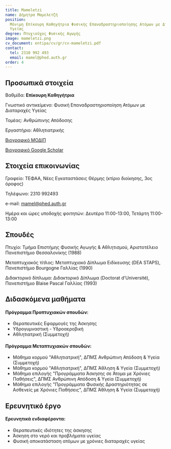 ```yaml
---
title: Mameletzi
name: Δήμητρα Μαμελετζή
position:
  Μόνιμη Επίκουρη Καθηγήτρια Φυσικής Επαναδραστηριοποίησης Ατόμων με Διαταραχές
  Υγείας
degree: Πτυχιούχος Φυσικής Αγωγής
image: mameletzi.png
cv_document: entipa/cv/gr/cv-mameletzi.pdf
contact:
  tel: 2310 992 493
  email: mamel@phed.auth.gr
order: 4
---
```


## Προσωπικά στοιχεία

Βαθμίδα: **Επίκουρη Καθηγήτρια**

Γνωστικό αντικείμενο: Φυσική Επαναδραστηριοποίηση Ατόμων με Διαταραχές Υγείας

Τομέας: Ανθρώπινης Απόδοσης

Εργαστήριο: Αθλητιατρικής

[Βιογραφικό ΜΟΔΙΠ](https://qa.auth.gr/el/cv/mamel)

[Βιογραφικό Google Scholar](https://scholar.google.com/citations?hl=fr&user=__-eLPMAAAAJ)

## Στοιχεία επικοινωνίας

Γραφείο: ΤΕΦΑΑ, Νέες Εγκαταστάσεις Θέρμης (κτίριο διοίκησης, 3ος όροφος)

Τηλέφωνο: 2310 992493

e-mail: mamel@phed.auth.gr

Ημέρα και ώρες υποδοχής φοιτητών: Δευτέρα 11:00-13:00, Τετάρτη 11:00-13:00

## Σπουδές

Πτυχίο: Τμήμα Επιστήμης Φυσικής Αγωγής & Αθλητισμού, Αριστοτέλειο Πανεπιστήμιο Θεσσαλονίκης (1988)

Μεταπτυχιακός τίτλος: Μεταπτυχιακό Δίπλωμα Ειδίκευσης (DEA STAPS), Πανεπιστήμιο Bourgogne Γαλλίας (1990)

Διδακτορικό δίπλωμα: Διδακτορικό Δίπλωμα (Doctorat d'Université), Πανεπιστήμιο Blaise Pascal Γαλλίας (1993)

## Διδασκόμενα μαθήματα

#### Πρόγραμμα Προπτυχιακών σπουδών:

- Θεραπευτικές Εφαρμογές της Άσκησης
- Υδρογυμναστική - Υδροαεροβική
- Αθλητιατρική (Συμμετοχή)

#### Πρόγραμμα Μεταπτυχιακών σπουδών:

- Μάθημα κορμού "Αθλητιατρική", ΔΠΜΣ Ανθρώπινη Απόδοση & Υγεία (Συμμετοχή)
- Μάθημα κορμού "Αθλητιατρική", ΔΠΜΣ Άθληση & Υγεία (Συμμετοχή)
- Μάθημα επιλογής "Προγράμματα Άσκησης σε Άτομα με Χρόνιες Παθήσεις", ΔΠΜΣ Ανθρώπινη Απόδοση & Υγεία (Συμμετοχή)
- Μάθημα επιλογής "Προγράμματα Φυσικής Δραστηριότητας σε Ασθενείς με Χρόνιες Παθήσεις", ΔΠΜΣ Άθληση & Υγεία (Συμμετοχή)

## Ερευνητικό έργο

#### Ερευνητικά ενδιαφέροντα:

- Θεραπευτικές ιδιότητες της άσκησης
- Άσκηση στο νερό και προβλήματα υγείας
- Φυσική αποκατάσταση ατόμων με χρόνιες διαταραχές υγείας

